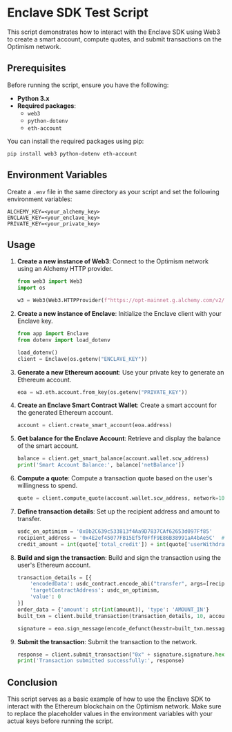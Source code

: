 # Enclave SDK Test Script

This script demonstrates how to interact with the Enclave SDK using Web3 to create a smart account, compute quotes, and submit transactions on the Optimism network.

## Prerequisites

Before running the script, ensure you have the following:

- **Python 3.x**
- **Required packages**:
  - `web3`
  - `python-dotenv`
  - `eth-account`

You can install the required packages using pip:

```
pip install web3 python-dotenv eth-account
```

## Environment Variables

Create a `.env` file in the same directory as your script and set the following environment variables:

```
ALCHEMY_KEY=<your_alchemy_key>
ENCLAVE_KEY=<your_enclave_key>
PRIVATE_KEY=<your_private_key>
```

## Usage

1. **Create a new instance of Web3**: Connect to the Optimism network using an Alchemy HTTP provider.

    ```python
    from web3 import Web3
    import os

    w3 = Web3(Web3.HTTPProvider(f"https://opt-mainnet.g.alchemy.com/v2/{os.getenv('ALCHEMY_KEY')}"))
    ```

2. **Create a new instance of Enclave**: Initialize the Enclave client with your Enclave key.

    ```python
    from app import Enclave
    from dotenv import load_dotenv

    load_dotenv()
    client = Enclave(os.getenv("ENCLAVE_KEY"))
    ```

3. **Generate a new Ethereum account**: Use your private key to generate an Ethereum account.

    ```python
    eoa = w3.eth.account.from_key(os.getenv("PRIVATE_KEY"))
    ```

4. **Create an Enclave Smart Contract Wallet**: Create a smart account for the generated Ethereum account.

    ```python
    account = client.create_smart_account(eoa.address)
    ```

5. **Get balance for the Enclave Account**: Retrieve and display the balance of the smart account.

    ```python
    balance = client.get_smart_balance(account.wallet.scw_address)
    print('Smart Account Balance:', balance['netBalance'])
    ```

6. **Compute a quote**: Compute a transaction quote based on the user's willingness to spend.

    ```python
    quote = client.compute_quote(account.wallet.scw_address, network=10, amount=0.1 * 1e6, quote_type='AMOUNT_IN')
    ```

7. **Define transaction details**: Set up the recipient address and amount to transfer.

    ```python
    usdc_on_optimism = '0x0b2C639c533813f4Aa9D7837CAf62653d097Ff85' 
    recipient_address = '0x4E2ef45077FB15Ef5f0FfF9E86B38991aA4bAe5C'  # Replace with the recipient's address
    credit_amount = int(quote['total_credit']) + int(quote['userWithdrawal'])
    ```

8. **Build and sign the transaction**: Build and sign the transaction using the user's Ethereum account.

    ```python
    transaction_details = [{
        'encodedData': usdc_contract.encode_abi("transfer", args=[recipient_address, credit_amount]),
        'targetContractAddress': usdc_on_optimism,
        'value': 0
    }]
    order_data = {'amount': str(int(amount)), 'type': 'AMOUNT_IN'}
    built_txn = client.build_transaction(transaction_details, 10, account.wallet.scw_address, order_data, None, 1)

    signature = eoa.sign_message(encode_defunct(hexstr=built_txn.message_to_sign))
    ```

9. **Submit the transaction**: Submit the transaction to the network.

    ```python
    response = client.submit_transaction("0x" + signature.signature.hex(), user_op_serializable, 10, account.wallet.scw_address, 1)
    print('Transaction submitted successfully:', response)
    ```

## Conclusion

This script serves as a basic example of how to use the Enclave SDK to interact with the Ethereum blockchain on the Optimism network. Make sure to replace the placeholder values in the environment variables with your actual keys before running the script.
